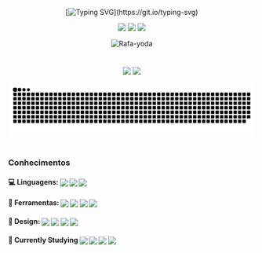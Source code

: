 <div align="center">
  
  [![Typing SVG](https://readme-typing-svg.herokuapp.com/?color=e33e81&size=35&center=true&vCenter=true&width=1000&lines=hi,+i'm+bea.)](https://git.io/typing-svg)

</div>

<div align="center">

  <a href="https://instagram.com/coutobeatryz" target="_blank"><img src="https://img.shields.io/badge/-Instagram-%23E4405F?style=for-the-badge&logo=instagram&logoColor=white"></a>
  <a href="mailto:coutobeatryz@gmail.com"><img src="https://img.shields.io/badge/-Gmail-%23333?style=for-the-badge&logo=gmail&logoColor=white"></a>
  <a href="https://www.linkedin.com/in/beatryzcouto" target="_blank"><img src="https://img.shields.io/badge/-LinkedIn-%230077B5?style=for-the-badge&logo=linkedin&logoColor=white"></a>

</div>

<div align="center">
  <img src="https://64.media.tumblr.com/87825da06a620e00252e34085580baea/1872d2eea5c33826-76/s400x600/588d72e86faf3692124303fec76dc999207c1555.gifv" alt="Rafa-yoda" width="600">
</div>

#

<div align="center">

  <img src="https://github-readme-stats.vercel.app/api?username=coutobeatryz&show_icons=true&theme=radical" width="425">
  <img src="https://github-readme-stats.vercel.app/api/top-langs/?username=coutobeatryz&layout=compact&theme=dracula" width="325">

</div>

<div align="center">
  
  ![Snake animation](https://raw.githubusercontent.com/Platane/snk/output/github-contribution-grid-snake.svg)

</div>


#

### Conhecimentos

<div align="left">

  #### 💻 Linguagens: <img align="center" src="https://img.shields.io/badge/c-%2300599C.svg?style=for-the-badge&logo=c&logoColor=white" /> <img align="center" src="https://img.shields.io/badge/Java-ED8B00?style=for-the-badge&logo=openjdk&logoColor=white" /> <img align="center" src="https://img.shields.io/badge/html5-%23E34F26.svg?style=for-the-badge&logo=html5&logoColor=white" />

 #### 🔧 Ferramentas: <img align="center" src="https://img.shields.io/badge/expo-1C1E24?style=for-the-badge&logo=expo&logoColor=#D04A37" /> <img align="center" src="https://img.shields.io/badge/Microsoft_Excel-217346?style=for-the-badge&logo=microsoft-excel&logoColor=white" /> <img align="center" src="https://img.shields.io/badge/Microsoft_PowerPoint-B7472A?style=for-the-badge&logo=microsoft-powerpoint&logoColor=white" /> <img align="center" src="https://img.shields.io/badge/Microsoft_Word-2B579A?style=for-the-badge&logo=microsoft-word&logoColor=white" />

  #### 🎨 Design: <img align="center" src="https://img.shields.io/badge/adobe%20photoshop-%2331A8FF.svg?style=for-the-badge&logo=adobe%20photoshop&logoColor=white" /> <img align="center" src="https://img.shields.io/badge/Adobe%20Premiere%20Pro-9999FF.svg?style=for-the-badge&logo=Adobe%20Premiere%20Pro&logoColor=white" /> <img align="center" src="https://img.shields.io/badge/Gimp-657D8B?style=for-the-badge&logo=gimp&logoColor=FFFFFF" /> <img align="center" src="https://img.shields.io/badge/figma-%23F24E1E.svg?style=for-the-badge&logo=figma&logoColor=white" />

  #### 📝 Currently Studying <img align="center" src="https://img.shields.io/badge/JavaScript-F7DF1E?style=for-the-badge&logo=javascript&logoColor=black" /> <img align="center" src="https://img.shields.io/badge/Python-3776AB?style=for-the-badge&logo=python&logoColor=white" /> <img align="center" src="https://img.shields.io/badge/css3-%231572B6.svg?style=for-the-badge&logo=css3&logoColor=white" /> <img align="center" src="https://img.shields.io/badge/MySQL-00000F?style=for-the-badge&logo=mysql&logoColor=white" />
</div>

</div>
